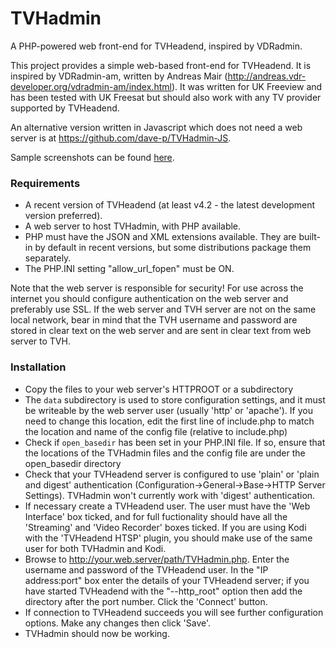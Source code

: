 # TVHadmin
A PHP-powered web front-end for TVHeadend, inspired by VDRadmin.

This project provides a simple web-based front-end for TVHeadend. It is inspired by VDRadmin-am, written by Andreas Mair (http://andreas.vdr-developer.org/vdradmin-am/index.html). It was written for UK Freeview and has been tested with UK Freesat but should also work with any TV provider supported by TVHeadend.

An alternative version written in Javascript which does not need a web server is at https://github.com/dave-p/TVHadmin-JS.

Sample screenshots can be found [here](/screenshots/).

### Requirements
- A recent version of TVHeadend (at least v4.2 - the latest development version preferred).
- A web server to host TVHadmin, with PHP available.
- PHP must have the JSON and XML extensions available. They are built-in by default in recent versions, but some distributions package them separately.
- The PHP.INI setting "allow_url_fopen" must be ON.

Note that the web server is responsible for security! For use across the internet you should configure authentication on the web server and preferably use SSL. If the web server and TVH server are not on the same local network, bear in mind that the TVH username and password are stored in clear text on the web server and are sent in clear text from web server to TVH.

### Installation
- Copy the files to your web server's HTTPROOT or a subdirectory
- The `data` subdirectory is used to store configuration settings, and it must be writeable by the web server user (usually 'http' or 'apache'). If you need to change this location, edit the first line of include.php to match the location and name of the config file (relative to include.php)
- Check if `open_basedir` has been set in your PHP.INI file. If so, ensure that the locations of the TVHadmin files and the config file are under the open_basedir directory
- Check that your TVHeadend server is configured to use 'plain' or 'plain and digest' authentication (Configuration->General->Base->HTTP Server Settings). TVHadmin won't currently work with 'digest' authentication.
- If necessary create a TVHeadend user. The user must have the 'Web Interface' box ticked, and for full fuctionality should have all the 'Streaming' and 'Video Recorder' boxes ticked. If you are using Kodi with the 'TVHeadend HTSP' plugin, you should make use of the same user for both TVHadmin and Kodi.
- Browse to http://your.web.server/path/TVHadmin.php. Enter the username and password of the TVHeadend user. In the "IP address:port" box enter the details of your TVHeadend server; if you have started TVHeadend with the "--http_root" option then add the directory after the port number. Click the 'Connect' button.
- If connection to TVHeadend succeeds you will see further configuration options. Make any changes then click 'Save'.
- TVHadmin should now be working.
